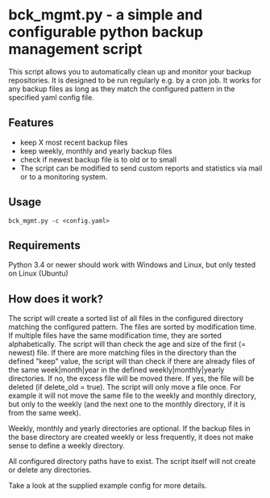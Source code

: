 # bck_mgmt.py - a simple and configurable python backup management script

This script allows you to automatically clean up and monitor your backup repositories. It is designed to be run regularly e.g. by a cron job. It works for any backup files as long as they match the configured pattern in the specified  yaml config file.

## Features
 - keep X most recent backup files
 - keep weekly, monthly and yearly backup files
 - check if newest backup file is to old or to small
 - The script can be modified to send custom reports and statistics via mail or to a monitoring system.
 
## Usage
`bck_mgmt.py -c <config.yaml>`

## Requirements
Python 3.4 or newer
should work with Windows and Linux, but only tested on Linux (Ubuntu)

## How does it work?
The script will create a sorted list of all files in the configured directory matching the configured pattern. The files are sorted by modification time. If multiple files have the same modification time, they are sorted alphabetically. The script will than check the age and size of the first (= newest) file. If there are more matching files in the directory than the defined "keep" value, the script will than check if there are already files of the same week|month|year in  the defined weekly|monthly|yearly directories. If no, the excess file will be moved there. If yes, the file will be deleted (if delete_old = true). The script will only move a file once. For example it will not move the same file to the weekly and monthly directory, but only to the weekly (and the next one to the monthly directory, if it is from the same week).
 
Weekly, monthly and yearly directories are optional. If the backup files in the base directory are created weekly or less frequently, it does not make sense to define a weekly directory.
 
All configured directory paths have to exist. The script itself will not create or delete any directories.

Take a look at the supplied example config for more details.